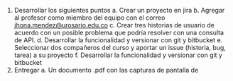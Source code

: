 1. Desarrollar los siguientes puntos
  a. Crear un proyecto en jira
  b. Agregar al profesor como miembro del equipo con el correo jhona.mendez@urosario.edu.co
  c. Crear tres historias de usuario de acuerdo con un posible problema que podría resolver con
una consulta de API.
  d. Desarrollar la funcionalidad y versionar con git y bitbucket
  e. Seleccionar dos compañeros del curso y aportar un issue (historia, bug, tarea) a su proyecto
  f. Desarrollar la funcionalidad y versionar con git y bitbucket
2. Entregar
  a. Un documento .pdf con las capturas de pantalla de
